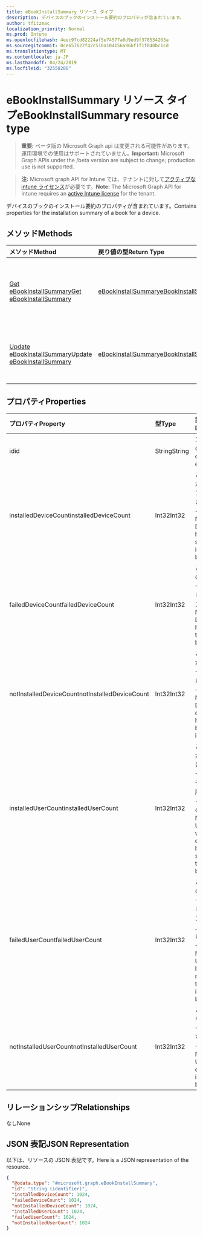 ```yaml
---
title: eBookInstallSummary リソース タイプ
description: デバイスのブックのインストール要約のプロパティが含まれています。
author: tfitzmac
localization_priority: Normal
ms.prod: Intune
ms.openlocfilehash: 4eec97cd82224af5e74577a8d9ed9f378534263a
ms.sourcegitcommit: 0ce657622f42c510a104156a96bf1f1f040bc1cd
ms.translationtype: MT
ms.contentlocale: ja-JP
ms.lasthandoff: 04/24/2019
ms.locfileid: "32558280"
---
```

# <a name="ebookinstallsummary-resource-type"></a><span data-ttu-id="45526-103">eBookInstallSummary リソース タイプ</span><span class="sxs-lookup"><span data-stu-id="45526-103">eBookInstallSummary resource type</span></span>

> <span data-ttu-id="45526-104">**重要:** ベータ版の Microsoft Graph api は変更される可能性があります。運用環境での使用はサポートされていません。</span><span class="sxs-lookup"><span data-stu-id="45526-104">**Important:** Microsoft Graph APIs under the /beta version are subject to change; production use is not supported.</span></span>

> <span data-ttu-id="45526-105">**注:** Microsoft graph API for Intune では、テナントに対して[アクティブな intune ライセンス](https://go.microsoft.com/fwlink/?linkid=839381)が必要です。</span><span class="sxs-lookup"><span data-stu-id="45526-105">**Note:** The Microsoft Graph API for Intune requires an [active Intune license](https://go.microsoft.com/fwlink/?linkid=839381) for the tenant.</span></span>

<span data-ttu-id="45526-106">デバイスのブックのインストール要約のプロパティが含まれています。</span><span class="sxs-lookup"><span data-stu-id="45526-106">Contains properties for the installation summary of a book for a device.</span></span>

## <a name="methods"></a><span data-ttu-id="45526-107">メソッド</span><span class="sxs-lookup"><span data-stu-id="45526-107">Methods</span></span>
|<span data-ttu-id="45526-108">メソッド</span><span class="sxs-lookup"><span data-stu-id="45526-108">Method</span></span>|<span data-ttu-id="45526-109">戻り値の型</span><span class="sxs-lookup"><span data-stu-id="45526-109">Return Type</span></span>|<span data-ttu-id="45526-110">説明</span><span class="sxs-lookup"><span data-stu-id="45526-110">Description</span></span>|
|:---|:---|:---|
|[<span data-ttu-id="45526-111">Get eBookInstallSummary</span><span class="sxs-lookup"><span data-stu-id="45526-111">Get eBookInstallSummary</span></span>](../api/intune-books-ebookinstallsummary-get.md)|[<span data-ttu-id="45526-112">eBookInstallSummary</span><span class="sxs-lookup"><span data-stu-id="45526-112">eBookInstallSummary</span></span>](../resources/intune-books-ebookinstallsummary.md)|<span data-ttu-id="45526-113">[eBookInstallSummary](../resources/intune-books-ebookinstallsummary.md) オブジェクトのプロパティとリレーションシップを読み取ります。</span><span class="sxs-lookup"><span data-stu-id="45526-113">Read properties and relationships of the [eBookInstallSummary](../resources/intune-books-ebookinstallsummary.md) object.</span></span>|
|[<span data-ttu-id="45526-114">Update eBookInstallSummary</span><span class="sxs-lookup"><span data-stu-id="45526-114">Update eBookInstallSummary</span></span>](../api/intune-books-ebookinstallsummary-update.md)|[<span data-ttu-id="45526-115">eBookInstallSummary</span><span class="sxs-lookup"><span data-stu-id="45526-115">eBookInstallSummary</span></span>](../resources/intune-books-ebookinstallsummary.md)|<span data-ttu-id="45526-116">[eBookInstallSummary](../resources/intune-books-ebookinstallsummary.md) オブジェクトのプロパティを更新します。</span><span class="sxs-lookup"><span data-stu-id="45526-116">Update the properties of a [eBookInstallSummary](../resources/intune-books-ebookinstallsummary.md) object.</span></span>|

## <a name="properties"></a><span data-ttu-id="45526-117">プロパティ</span><span class="sxs-lookup"><span data-stu-id="45526-117">Properties</span></span>
|<span data-ttu-id="45526-118">プロパティ</span><span class="sxs-lookup"><span data-stu-id="45526-118">Property</span></span>|<span data-ttu-id="45526-119">型</span><span class="sxs-lookup"><span data-stu-id="45526-119">Type</span></span>|<span data-ttu-id="45526-120">説明</span><span class="sxs-lookup"><span data-stu-id="45526-120">Description</span></span>|
|:---|:---|:---|
|<span data-ttu-id="45526-121">id</span><span class="sxs-lookup"><span data-stu-id="45526-121">id</span></span>|<span data-ttu-id="45526-122">String</span><span class="sxs-lookup"><span data-stu-id="45526-122">String</span></span>|<span data-ttu-id="45526-123">エンティティのキー。</span><span class="sxs-lookup"><span data-stu-id="45526-123">Key of the entity.</span></span>|
|<span data-ttu-id="45526-124">installedDeviceCount</span><span class="sxs-lookup"><span data-stu-id="45526-124">installedDeviceCount</span></span>|<span data-ttu-id="45526-125">Int32</span><span class="sxs-lookup"><span data-stu-id="45526-125">Int32</span></span>|<span data-ttu-id="45526-126">このブックが正常にインストールされたデバイスの数。</span><span class="sxs-lookup"><span data-stu-id="45526-126">Number of Devices that have successfully installed this book.</span></span>|
|<span data-ttu-id="45526-127">failedDeviceCount</span><span class="sxs-lookup"><span data-stu-id="45526-127">failedDeviceCount</span></span>|<span data-ttu-id="45526-128">Int32</span><span class="sxs-lookup"><span data-stu-id="45526-128">Int32</span></span>|<span data-ttu-id="45526-129">このブックのインストールが失敗したデバイスの数。</span><span class="sxs-lookup"><span data-stu-id="45526-129">Number of Devices that have failed to install this book.</span></span>|
|<span data-ttu-id="45526-130">notInstalledDeviceCount</span><span class="sxs-lookup"><span data-stu-id="45526-130">notInstalledDeviceCount</span></span>|<span data-ttu-id="45526-131">Int32</span><span class="sxs-lookup"><span data-stu-id="45526-131">Int32</span></span>|<span data-ttu-id="45526-132">このブックがインストールされていないデバイスの数。</span><span class="sxs-lookup"><span data-stu-id="45526-132">Number of Devices that does not have this book installed.</span></span>|
|<span data-ttu-id="45526-133">installedUserCount</span><span class="sxs-lookup"><span data-stu-id="45526-133">installedUserCount</span></span>|<span data-ttu-id="45526-134">Int32</span><span class="sxs-lookup"><span data-stu-id="45526-134">Int32</span></span>|<span data-ttu-id="45526-135">このブックがすべて正常にインストールされたデバイスを所有しているユーザーの数。</span><span class="sxs-lookup"><span data-stu-id="45526-135">Number of Users whose devices have all succeeded to install this book.</span></span>|
|<span data-ttu-id="45526-136">failedUserCount</span><span class="sxs-lookup"><span data-stu-id="45526-136">failedUserCount</span></span>|<span data-ttu-id="45526-137">Int32</span><span class="sxs-lookup"><span data-stu-id="45526-137">Int32</span></span>|<span data-ttu-id="45526-138">このブックのインストールが失敗したデバイスを 1 台以上所有しているユーザーの数。</span><span class="sxs-lookup"><span data-stu-id="45526-138">Number of Users that have 1 or more device that failed to install this book.</span></span>|
|<span data-ttu-id="45526-139">notInstalledUserCount</span><span class="sxs-lookup"><span data-stu-id="45526-139">notInstalledUserCount</span></span>|<span data-ttu-id="45526-140">Int32</span><span class="sxs-lookup"><span data-stu-id="45526-140">Int32</span></span>|<span data-ttu-id="45526-141">このブックをインストールしていないユーザーの数。</span><span class="sxs-lookup"><span data-stu-id="45526-141">Number of Users that did not install this book.</span></span>|

## <a name="relationships"></a><span data-ttu-id="45526-142">リレーションシップ</span><span class="sxs-lookup"><span data-stu-id="45526-142">Relationships</span></span>
<span data-ttu-id="45526-143">なし</span><span class="sxs-lookup"><span data-stu-id="45526-143">None</span></span>

## <a name="json-representation"></a><span data-ttu-id="45526-144">JSON 表記</span><span class="sxs-lookup"><span data-stu-id="45526-144">JSON Representation</span></span>
<span data-ttu-id="45526-145">以下は、リソースの JSON 表記です。</span><span class="sxs-lookup"><span data-stu-id="45526-145">Here is a JSON representation of the resource.</span></span>
<!-- {
  "blockType": "resource",
  "keyProperty": "id",
  "@odata.type": "microsoft.graph.eBookInstallSummary"
}
-->
``` json
{
  "@odata.type": "#microsoft.graph.eBookInstallSummary",
  "id": "String (identifier)",
  "installedDeviceCount": 1024,
  "failedDeviceCount": 1024,
  "notInstalledDeviceCount": 1024,
  "installedUserCount": 1024,
  "failedUserCount": 1024,
  "notInstalledUserCount": 1024
}
```





